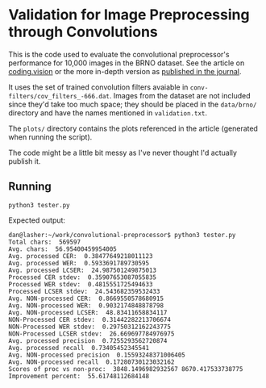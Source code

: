 # Validation for Image Preprocessing through Convolutions

This is the code used to evaluate the convolutional preprocessor's performance for 10,000 images in the BRNO dataset. See the article on [coding.vision](https://codingvision.net/ai/improving-tesseract-4-ocr-accuracy-through-image-preprocessing) or the more in-depth version as [published in the journal](https://www.mdpi.com/2073-8994/12/5/715). 

It uses the set of trained convolution filters avaiable in `conv-filters/cov_filters_-666.dat`. Images from the dataset are not included since they'd take too much space; they should be placed in the `data/brno/` directory and have the names mentioned in `validation.txt`.

The `plots/` directory contains the plots referenced in the article (generated when running the script).


The code might be a little bit messy as I've never thought I'd actually publish it.

## Running

```
python3 tester.py
```

Expected output:
```
dan@lasher:~/work/convolutional-preprocessor$ python3 tester.py
Total chars:  569597
Avg. chars:  56.95400459954005
Avg. processed CER:  0.38477649218011123
Avg. processed WER:  0.5933691789730595
Avg. processed LCSER:  24.987501249875013
Processed CER stdev:  0.35907653087055835
Processed WER stdev:  0.4815551725494633
Processed LCSER stdev:  24.543682359532433
Avg. NON-processed CER:  0.8669550578680915
Avg. NON-processed WER:  0.9032174848878798
Avg. NON-processed LCSER:  48.83411658834117
NON-Processed CER stdev:  0.31442282213706674
NON-Processed WER stdev:  0.29750312162243775
NON-Processed LCSER stdev:  26.669697784976975
Avg. processed precision  0.7255293562720874
Avg. processed recall  0.73405452345541
Avg. NON-processed precision  0.15593248371006405
Avg. NON-processed recall  0.17280730123032162
Scores of proc vs non-proc:  3848.1496982932567 8670.417533738775
Improvement percent:  55.61748112684148
``` 
